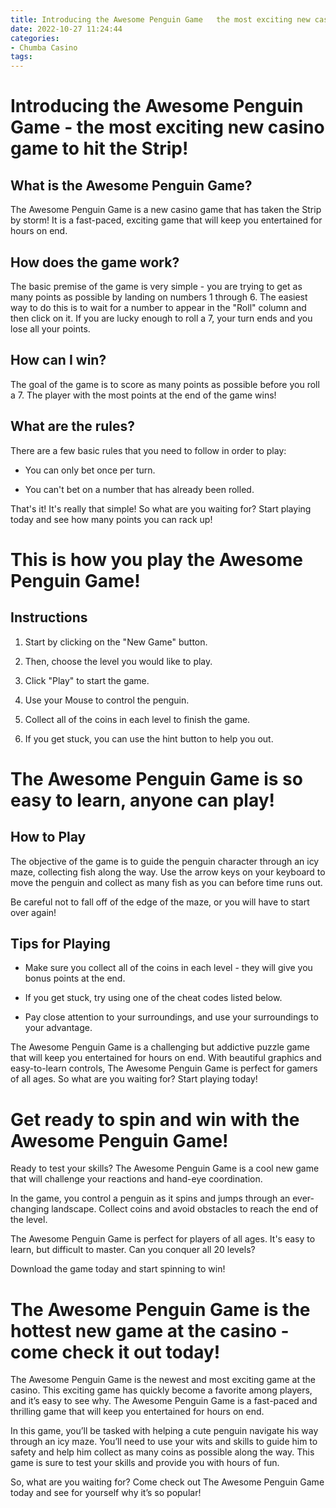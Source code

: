 ```yaml
---
title: Introducing the Awesome Penguin Game   the most exciting new casino game to hit the Strip!
date: 2022-10-27 11:24:44
categories:
- Chumba Casino
tags:
---
```



#  Introducing the Awesome Penguin Game - the most exciting new casino game to hit the Strip!

 ## What is the Awesome Penguin Game?

The Awesome Penguin Game is a new casino game that has taken the Strip by storm! It is a fast-paced, exciting game that will keep you entertained for hours on end.

## How does the game work?

The basic premise of the game is very simple - you are trying to get as many points as possible by landing on numbers 1 through 6. The easiest way to do this is to wait for a number to appear in the "Roll" column and then click on it. If you are lucky enough to roll a 7, your turn ends and you lose all your points.

## How can I win?

The goal of the game is to score as many points as possible before you roll a 7. The player with the most points at the end of the game wins!

## What are the rules?

There are a few basic rules that you need to follow in order to play:

- You can only bet once per turn.

- You can't bet on a number that has already been rolled.


That's it! It's really that simple! So what are you waiting for? Start playing today and see how many points you can rack up!

#  This is how you play the Awesome Penguin Game!

## Instructions

1. Start by clicking on the "New Game" button.

2. Then, choose the level you would like to play.

3. Click "Play" to start the game.

4. Use your Mouse to control the penguin.

5. Collect all of the coins in each level to finish the game.

6. If you get stuck, you can use the hint button to help you out.

#  The Awesome Penguin Game is so easy to learn, anyone can play!

## How to Play

The objective of the game is to guide the penguin character through an icy maze, collecting fish along the way. Use the arrow keys on your keyboard to move the penguin and collect as many fish as you can before time runs out.

Be careful not to fall off of the edge of the maze, or you will have to start over again!

## Tips for Playing

- Make sure you collect all of the coins in each level - they will give you bonus points at the end.

- If you get stuck, try using one of the cheat codes listed below.

- Pay close attention to your surroundings, and use your surroundings to your advantage.


The Awesome Penguin Game is a challenging but addictive puzzle game that will keep you entertained for hours on end. With beautiful graphics and easy-to-learn controls, The Awesome Penguin Game is perfect for gamers of all ages. So what are you waiting for? Start playing today!

#  Get ready to spin and win with the Awesome Penguin Game!

Ready to test your skills? The Awesome Penguin Game is a cool new game that will challenge your reactions and hand-eye coordination.

In the game, you control a penguin as it spins and jumps through an ever-changing landscape. Collect coins and avoid obstacles to reach the end of the level.

The Awesome Penguin Game is perfect for players of all ages. It's easy to learn, but difficult to master. Can you conquer all 20 levels?

Download the game today and start spinning to win!

#  The Awesome Penguin Game is the hottest new game at the casino - come check it out today!

The Awesome Penguin Game is the newest and most exciting game at the casino. This exciting game has quickly become a favorite among players, and it’s easy to see why. The Awesome Penguin Game is a fast-paced and thrilling game that will keep you entertained for hours on end.

In this game, you’ll be tasked with helping a cute penguin navigate his way through an icy maze. You’ll need to use your wits and skills to guide him to safety and help him collect as many coins as possible along the way. This game is sure to test your skills and provide you with hours of fun.

So, what are you waiting for? Come check out The Awesome Penguin Game today and see for yourself why it’s so popular!
